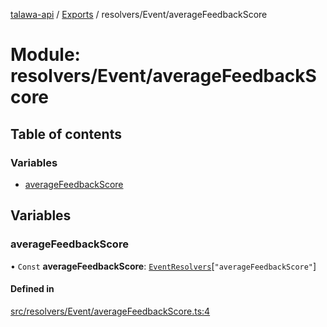 [talawa-api](../README.md) / [Exports](../modules.md) / resolvers/Event/averageFeedbackScore

# Module: resolvers/Event/averageFeedbackScore

## Table of contents

### Variables

- [averageFeedbackScore](resolvers_Event_averageFeedbackScore.md#averagefeedbackscore)

## Variables

### averageFeedbackScore

• `Const` **averageFeedbackScore**: [`EventResolvers`](types_generatedGraphQLTypes.md#eventresolvers)[``"averageFeedbackScore"``]

#### Defined in

[src/resolvers/Event/averageFeedbackScore.ts:4](https://github.com/PalisadoesFoundation/talawa-api/blob/fcc2f8f/src/resolvers/Event/averageFeedbackScore.ts#L4)
